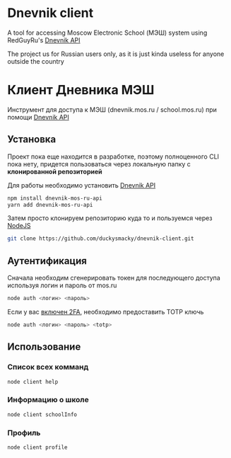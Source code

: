 # Dnevnik client

A tool for accessing Moscow Electronic School (МЭШ) system using RedGuyRu's [Dnevnik API](https://github.com/RedGuyRu/DnevnikApi)

The project us for Russian users only, as it is just kinda useless for anyone outside the country

# Клиент Дневника МЭШ

Инструмент для доступа к МЭШ (dnevnik.mos.ru / school.mos.ru) при помощи [Dnevnik API](https://github.com/RedGuyRu/DnevnikApi)

## Установка

Проект пока еще находится в разработке, поэтому полноценного CLI пока нету, придется пользоваться через локальную папку с **клонированной репозиторией**

Для работы необходимо установить [Dnevnik API](https://github.com/RedGuyRu/DnevnikApi)
```bash
npm install dnevnik-mos-ru-api
yarn add dnevnik-mos-ru-api
```

Затем просто клонируем репозиторию куда то и пользуемся через [NodeJS](https://nodejs.org/en)
```bash
git clone https://github.com/duckysmacky/dnevnik-client.git
```

## Аутентификация
Сначала необходим сгенерировать токен для последующего доступа используя логин и пароль от mos.ru
```bash
node auth <логин> <пароль>
```

Если у вас [включен 2FA](https://www.mos.ru/news/item/122371073/), необходимо предоставить TOTP ключь
```bash
node auth <логин> <пароль> <totp>
```

## Использование

### Список всех комманд
```bash
node client help
```

### Информацию о школе
```bash
node client schoolInfo
```

### Профиль
```bash
node client profile
```